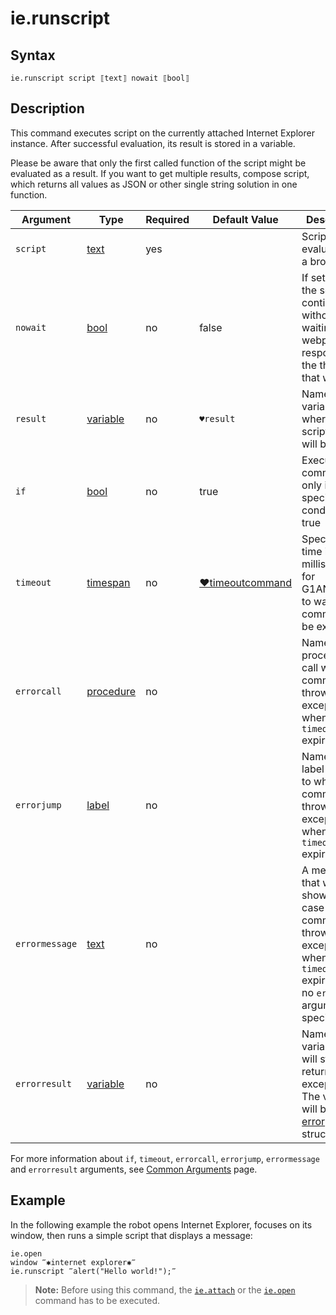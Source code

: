 # ie.runscript

## Syntax

```G1ANT
ie.runscript script ⟦text⟧ nowait ⟦bool⟧
```

## Description

This command executes script on the currently attached Internet Explorer instance. After successful evaluation, its result is stored in a variable.

Please be aware that only the first called function of the script might be evaluated as a result. If you want to get multiple results, compose script, which returns all values as JSON or other single string solution in one function.

| Argument | Type | Required | Default Value | Description |
| -------- | ---- | -------- | ------------- | ----------- |
|`script`| [text](https://manual.g1ant.com/link/G1ANT.Language/G1ANT.Language/Structures/TextStructure.md) | yes|  | Script to be evaluated in a browser |
|`nowait`| [bool](https://manual.g1ant.com/link/G1ANT.Language/G1ANT.Language/Structures/BooleanStructure.md) | no | false | If set to `true`, the script will continue without waiting for a webpage to respond to the the script that was run |
|`result`| [variable](https://manual.g1ant.com/link/G1ANT.Language/G1ANT.Language/Structures/VariableStructure.md) | no | `♥result` | Name of a variable where the script result will be stored |
| `if`           | [bool](https://manual.g1ant.com/link/G1ANT.Language/G1ANT.Language/Structures/BooleanStructure.md) | no       | true                                                        | Executes the command only if a specified condition is true   |
| `timeout`      | [timespan](https://manual.g1ant.com/link/G1ANT.Language/G1ANT.Language/Structures/TimeSpanStructure.md) | no       | [♥timeoutcommand](https://manual.g1ant.com/link/G1ANT.Language/G1ANT.Addon.Core/Variables/TimeoutCommandVariable.md) | Specifies time in milliseconds for G1ANT.Robot to wait for the command to be executed |
| `errorcall`    | [procedure](https://manual.g1ant.com/link/G1ANT.Language/G1ANT.Language/Structures/ProcedureStructure.md) | no       |                                                             | Name of a procedure to call when the command throws an exception or when a given `timeout` expires |
| `errorjump`    | [label](https://manual.g1ant.com/link/G1ANT.Language/G1ANT.Language/Structures/LabelStructure.md) | no       |                                                             | Name of the label to jump to when the command throws an exception or when a given `timeout` expires |
| `errormessage` | [text](https://manual.g1ant.com/link/G1ANT.Language/G1ANT.Language/Structures/TextStructure.md) | no       |                                                             | A message that will be shown in case the command throws an exception or when a given `timeout` expires, and no `errorjump` argument is specified |
| `errorresult`  | [variable](https://manual.g1ant.com/link/G1ANT.Language/G1ANT.Language/Structures/VariableStructure.md) | no       |                                                             | Name of a variable that will store the returned exception. The variable will be of [error](https://manual.g1ant.com/link/G1ANT.Language/G1ANT.Language/Structures/ErrorStructure.md) structure  |

For more information about `if`, `timeout`, `errorcall`, `errorjump`, `errormessage` and `errorresult` arguments, see [Common Arguments](https://manual.g1ant.com/link/G1ANT.Manual/appendices/common-arguments.md) page.

## Example

In the following example the robot opens Internet Explorer, focuses on its window, then runs a simple script that displays a message:

```G1ANT
ie.open
window ‴✱internet explorer✱‴
ie.runscript ‴alert("Hello world!");‴
```

> **Note:** Before using this command, the [`ie.attach`](https://manual.g1ant.com/link/G1ANT.Addon.IExplorer/G1ANT.Addon.IExplorer/Commands/IEAttachCommand.md) or the [`ie.open`](https://manual.g1ant.com/link/G1ANT.Addon.IExplorer/G1ANT.Addon.IExplorer/Commands/IEOpenCommand.md) command has to be executed.

